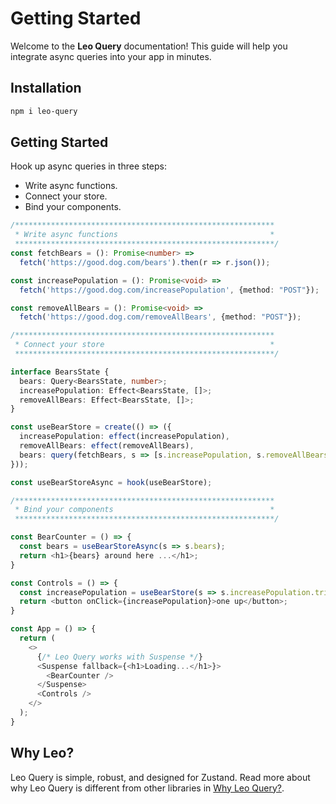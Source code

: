 # Getting Started

Welcome to the **Leo Query** documentation! This guide will help you integrate async queries into your app in minutes.

## Installation

```bash
npm i leo-query
```

## Getting Started

Hook up async queries in three steps: 
- Write async functions. 
- Connect your store. 
- Bind your components.

```typescript
/**********************************************************
 * Write async functions                                  *
 **********************************************************/
const fetchBears = (): Promise<number> => 
  fetch('https://good.dog.com/bears').then(r => r.json());

const increasePopulation = (): Promise<void> =>
  fetch('https://good.dog.com/increasePopulation', {method: "POST"});

const removeAllBears = (): Promise<void> =>
  fetch('https://good.dog.com/removeAllBears', {method: "POST"});

/**********************************************************
 * Connect your store                                     *
 **********************************************************/

interface BearsState {
  bears: Query<BearsState, number>;
  increasePopulation: Effect<BearsState, []>;
  removeAllBears: Effect<BearsState, []>;
}

const useBearStore = create(() => ({
  increasePopulation: effect(increasePopulation),
  removeAllBears: effect(removeAllBears),
  bears: query(fetchBears, s => [s.increasePopulation, s.removeAllBears]) // Re-fetch when increasePopulation or removeAllBears succeeds 
}));

const useBearStoreAsync = hook(useBearStore);

/**********************************************************
 * Bind your components                                   *
 **********************************************************/

const BearCounter = () => {
  const bears = useBearStoreAsync(s => s.bears);
  return <h1>{bears} around here ...</h1>;
}

const Controls = () => {
  const increasePopulation = useBearStore(s => s.increasePopulation.trigger);
  return <button onClick={increasePopulation}>one up</button>;
}

const App = () => {
  return (
    <>
      {/* Leo Query works with Suspense */}
      <Suspense fallback={<h1>Loading...</h1>}>
        <BearCounter />
      </Suspense>
      <Controls />
    </>
  );
}
```


## Why Leo?

Leo Query is simple, robust, and designed for Zustand. Read more about why Leo Query is different from other libraries in [Why Leo Query?](/why).